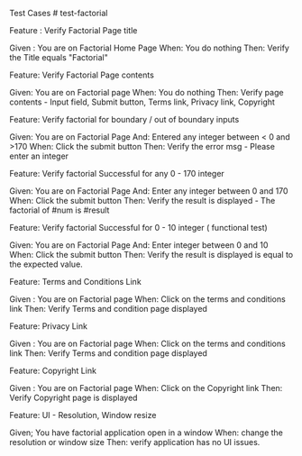 Test Cases # test-factorial

Feature : Verify Factorial Page title

Given :  You are on Factorial Home Page
When:  You do nothing
Then:  Verify the Title equals "Factorial"


Feature: Verify Factorial Page contents

Given:  You are on Factorial page
When:  You do nothing
Then:  Verify page contents - Input field, Submit button, Terms link, Privacy link, Copyright



Feature:  Verify factorial for boundary / out of boundary inputs

Given: You are on Factorial Page
And: Entered any integer between < 0 and  >170
When: Click the submit button
Then: Verify the error msg - Please enter an integer


Feature:  Verify factorial Successful for any  0 - 170  integer

Given: You are on Factorial Page
And: Enter any integer between 0 and 170
When: Click the submit button
Then: Verify the result is displayed - The factorial of #num is #result


Feature:  Verify factorial Successful for 0 - 10  integer ( functional test)

Given: You are on Factorial Page
And: Enter integer between 0 and 10
When: Click the submit button
Then: Verify the result is displayed is equal to the expected value.


Feature: Terms and Conditions Link

Given : You are on Factorial page
When: Click on the terms and conditions link
Then: Verify Terms and condition page displayed

Feature: Privacy Link

Given : You are on Factorial page
When: Click on the terms and conditions link
Then: Verify Terms and condition page displayed

Feature: Copyright Link

Given : You are on Factorial page
When: Click on the Copyright link
Then: Verify Copyright page is displayed


Feature: UI - Resolution, Window resize

Given; You have factorial application open in a window
When: change the resolution or window size
Then: verify application has no UI issues.
